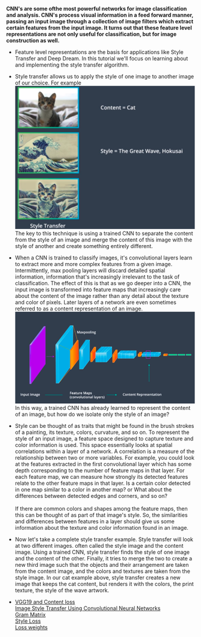 **CNN's are some ofthe most powerful networks for image classification and analysis. CNN's process visual information in a feed forward manner, passing an input image through a collection of image filters which extract certain features from the input image. It turns out that these feature level representations are not only useful for classification, but for image construction as well.**

 * Feature level representations are the basis for applications like Style Transfer and Deep Dream. In this tutorial we'll focus on learning about and implementing the style transfer algorithm.

 * Style transfer allows us to apply the style of one image to another image of our choice. For example ![alt text](Images/cat.png) The key to this technique is using a trained CNN to separate the content from the style of an image and merge the content of this image with the style of another and create something entirely different.

 * When a CNN is trained to classify images, it's convolutional layers learn to extract more and more complex features from a given image. Intermittently, max pooling layers will discard detailed spatial information, information that's increasingly irrelevant to the task of classification. The effect of this is that as we go deeper into a CNN, the input image is transformed into feature maps that increasingly care about the content of the image rather than any detail about the texture and color of pixels. Later layers of a network are even sometimes referred to as a content representation of an image. ![alt text](Images/content.png) In this way, a trained CNN has already learned to represent the content of an image, but how do we isolate only the style of an image?

 * Style can be thought of as traits that might be found in the brush strokes of a painting, its texture, colors, curvature, and so on. To represent the style of an input image, a feature space designed to capture texture and color information is used. This space essentially looks at spatial correlations within a layer of a network. A correlation is a measure of the relationship between two or more variables. For example, you could look at the features extracted in the first convolutional layer which has some depth corresponding to the number of feature maps in that layer. For each feature map, we can measure how strongly its detected features relate to the other feature maps in that layer. Is a certain color detected in one map similar to a color in another map? or What about the differences between detected edges and corners, and so on?<br/><br/>If there are common colors and shapes among the feature maps, then this can be thought of as part of that image's style. So, the similarities and differences between features in a layer should give us some information about the texture and color information found in an image.

 * Now let's take a complete style transfer example. Style transfer will look at two different images. often called the style image and the content image. Using a trained CNN, style transfer finds the style of one image and the content of the other. Finally, it tries to merge the two to create a new third image such that the objects and their arrangement are taken from the content image, and the colors and textures are taken from the style image. In our cat example above, style transfer creates a new image that keeps the cat content, but renders it with the colors, the print texture, the style of the wave artwork.

 * [VGG19 and Content loss](https://www.youtube.com/watch?v=PQ1UuzOIjCM) <br/>[Image Style Transfer Using Convolutional Neural Networks](https://www.cv-foundation.org/openaccess/content_cvpr_2016/papers/Gatys_Image_Style_Transfer_CVPR_2016_paper.pdf)<br/> [Gram Matrix](https://www.youtube.com/watch?v=e718uVAW3KU)<br/>[Style Loss](https://www.youtube.com/watch?v=VazrQ7u-OHo)<br/>[Loss weights](https://www.youtube.com/watch?v=qO8oiZBtG1I)

